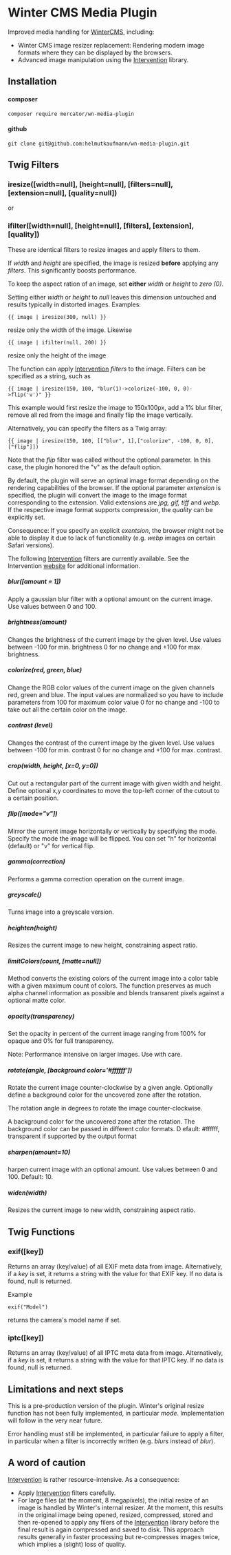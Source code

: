 # Winter CMS Media Plugin
Improved media handling for [WinterCMS](https://wintercms.com), including:
- Winter CMS image resizer replacement: Rendering modern image formats where they can be displayed by the browsers.
- Advanced image manipulation using the [Intervention](http://image.intervention.io) library.

## Installation
#### composer
```
composer require mercator/wn-media-plugin
```

#### github
```
git clone git@github.com:helmutkaufmann/wn-media-plugin.git
```

## Twig Filters

### iresize([width=null], [height=null], [filters=null], [extension=null], [quality=null]) 
or
### ifilter([width=null], [height=null], [filters], [extension], [quality]) 
These are identical filters to resize images and apply filters to them.

If *width* and *height* are specified, the image is resized **before** applying any *filters*. This significantly
boosts performance. 

To keep the aspect ration of an image, set **either** *width* or *height* to *zero (0)*. 

Setting either *width* or *height* to *null* leaves this dimension untouched and results typically in distorted
images. Examples:

```
{{ image | iresize(300, null) }}
```
resize only the width of the image. Likewise

```
{{ image | ifilter(null, 200) }}
```
resize only the height of the image


The function can apply [Intervention](http://image.intervention.io) *filters* to the image. 
Filters can be specified as a string, such as 

```
{{ image | iresize(150, 100, "blur(1)->colorize(-100, 0, 0)->flip('v')" }}
```

This example would first resize the image to 150x100px, add a 1% blur filter, remove all red from the image
and finally flip the image vertically.

Alternatively, you can specify the filters as a Twig array:

```
{{ image | iresize(150, 100, [["blur", 1],["colorize", -100, 0, 0], ["flip"]])
```

Note that the *flip* filter was called without the optional parameter. In this case, the plugin honored the
"v" as the default option.

By default, the plugin will serve an optimal image format depending on the rendering capabilities of the browser.
If the optional parameter *extension* is specified, the plugin will convert the image to  the image format corresponding
to the extension. Valid extensions are *jpg, gif, tiff* and *webp*. If the respective image format supports
compression, the *quality* can be explicitly set. 

Consequence: If you specify an explicit *exentsion*, 
the browser might not be able to display it due to lack of functionality (e.g. *webp* images on certain Safari versions).

The following [Intervention](http://image.intervention.io) filters are currently available. See the Intervention 
[website](http://image.intervention.io) for additional information.

##### blur([amount = 1])
Apply a gaussian blur filter with a optional amount on the current image. Use values between 0 and 100.

##### brightness(amount)
Changes the brightness of the current image by the given level. Use values between -100 for min. brightness 0
for no change and +100 for max. brightness.

##### colorize(red, green, blue)
Change the RGB color values of the current image on the given channels red, green and blue. 
The input values are normalized so you have to include parameters from 100 for maximum color value 0 for no change 
and -100 to take out all the certain color on the image.

##### contrast (level)
Changes the contrast of the current image by the given level. Use values between -100 for min. contrast 0 for no 
change and +100 for max. contrast.

##### crop(width, height, [x=0, y=0])
Cut out a rectangular part of the current image with given width and height. Define optional x,y coordinates to 
move the top-left corner of the cutout to a certain position.

##### flip([mode="v"])
Mirror the current image horizontally or vertically by specifying the mode.
Specify the mode the image will be flipped. You can set "h" for horizontal (default) or "v" for vertical flip.

##### gamma(correction)
Performs a gamma correction operation on the current image.

##### greyscale()
Turns image into a greyscale version.

##### heighten(height)
Resizes the current image to new height, constraining aspect ratio. 

##### limitColors(count, [matte=null])
Method converts the existing colors of the current image into a color table with a given maximum count of colors. 
The function preserves as much alpha channel information as possible and blends transarent pixels against a optional matte color.

##### opacity(transparency)
Set the opacity in percent of the current image ranging from 100% for opaque and 0% for full transparency.

Note: Performance intensive on larger images. Use with care.

##### rotate(angle, [background color='#ffffff'])
Rotate the current image counter-clockwise by a given angle. Optionally define a background color for the uncovered 
zone after the rotation.

The rotation angle in degrees to rotate the image counter-clockwise.

A background color for the uncovered zone after the rotation. The background color can be passed in different color formats. D
efault: #ffffff, transparent if supported by the output format

##### sharpen(amount=10)
harpen current image with an optional amount. Use values between 0 and 100. Default: 10.

##### widen(width)
Resizes the current image to new width, constraining aspect ratio. 

## Twig Functions
### exif([key])
Returns an array (key/value) of all EXIF meta data from image. Alternatively, if a *key* is set, it returns a string
with the value for that EXIF key. If no data is found, null is returned.

Example
```
exif("Model")
```
returns the camera's model name if set.

### iptc([key])
Returns an array (key/value) of all IPTC meta data from image. Alternatively, if a *key* is set, it returns a string
with the value for that IPTC key. If no data is found, null is returned.

## Limitations and next steps
This is a pre-production version of the plugin. Winter's original resize function has not been fully implemented, 
in particular *mode*. Implementation will follow in the very near future.

Error handling must still be implemented, in particular failure to apply a filter, in particular when a filter is 
incorrectly written (e.g. *blurs* instead of *blur*).

## A word of caution 
[Intervention](http://image.intervention.io) is rather resource-intensive. As a consequence:
- Apply [Intervention](http://image.intervention.io) filters carefully.
- For large files (at the moment, 8 megapixels), the initial resize of an image is handled by Winter's internal resizer. At the moment, 
this results in the original image being opened, resized, compressed, stored and then re-opened to apply any filers of the
[Intervention](http://image.intervention.io) library before the final result is again compressed and saved to disk.
This approach results generally in faster processing but re-compresses images twice, which implies a (slight) loss of quality.


